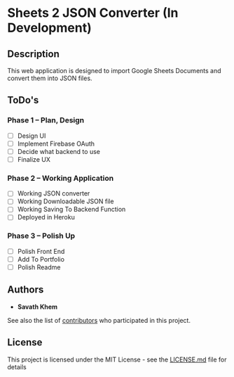 # Sheets 2 JSON Converter (In Development)
## Description
This web application is designed to import Google Sheets Documents and convert them into JSON files.

## ToDo's
### Phase 1 – Plan, Design
- [ ] Design UI
- [ ] Implement Firebase OAuth
- [ ] Decide what backend to use
- [ ] Finalize UX

### Phase 2 – Working Application
- [ ] Working JSON converter
- [ ] Working Downloadable JSON file
- [ ] Working Saving To Backend Function
- [ ] Deployed in Heroku

### Phase 3 – Polish Up
- [ ] Polish Front End
- [ ] Add To Portfolio
- [ ] Polish Readme

## Authors
* **Savath Khem**

See also the list of [contributors](https://github.com/your/project/contributors) who participated in this project.

## License
This project is licensed under the MIT License - see the [LICENSE.md](LICENSE.md) file for details
